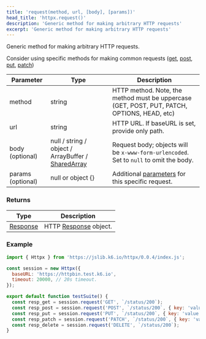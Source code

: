 ```yaml
---
title: 'request(method, url, [body], [params])'
head_title: 'httpx.request()'
description: 'Generic method for making arbitrary HTTP requests'
excerpt: 'Generic method for making arbitrary HTTP requests'
---
```


Generic method for making arbitrary HTTP requests. 

Consider using specific methods for making common requests ([get](/javascript-api/jslib/httpx/get-url-body-params), [post](/javascript-api/jslib/httpx/post-url-body-params), [put](/javascript-api/jslib/httpx/put-url-body-params), [patch](/javascript-api/jslib/httpx/patch-url-body-params))


| Parameter      | Type   | Description                                                                          |
| -------------- | ------ | ------------------------------------------------------------------------------------ |
| method  | string    | HTTP method. Note, the method must be uppercase (GET, POST, PUT, PATCH, OPTIONS, HEAD, etc) |
| url  | string    | HTTP URL. If baseURL is set, provide only path. |
| body (optional) | null / string / object / ArrayBuffer / [SharedArray](/javascript-api/k6-data/sharedarray) | Request body; objects will be `x-www-form-urlencoded`. Set to `null` to omit the body. |
| params (optional) | null or object {} | Additional [parameters](/javascript-api/k6-http/params) for this specific request. |


### Returns

| Type                                         | Description           |
| -------------------------------------------- | --------------------- |
| [Response](/javascript-api/k6-http/response) | HTTP [Response](/javascript-api/k6-http/response) object. |


### Example

<CodeGroup labels={[]}>

```javascript
import { Httpx } from 'https://jslib.k6.io/httpx/0.0.4/index.js';

const session = new Httpx({
  baseURL: 'https://httpbin.test.k6.io',
  timeout: 20000, // 20s timeout.
});

export default function testSuite() {
  const resp_get = session.request('GET', `/status/200`);
  const resp_post = session.request('POST', `/status/200`, { key: 'value' });
  const resp_put = session.request('PUT', `/status/200`, { key: 'value' });
  const resp_patch = session.request('PATCH', `/status/200`, { key: 'value' });
  const resp_delete = session.request('DELETE', `/status/200`);
}
```

</CodeGroup>
